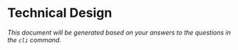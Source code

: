 # Technical Design

*This document will be generated based on your answers to the questions in the `cli` command.*
